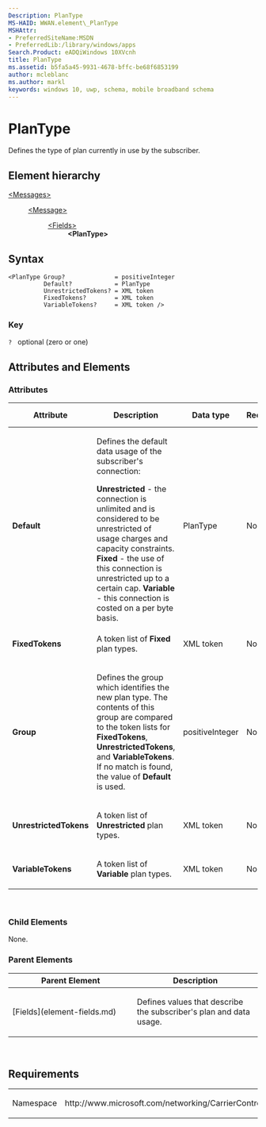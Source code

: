 ```yaml
---
Description: PlanType
MS-HAID: WWAN.element\_PlanType
MSHAttr:
- PreferredSiteName:MSDN
- PreferredLib:/library/windows/apps
Search.Product: eADQiWindows 10XVcnh
title: PlanType
ms.assetid: b5fa5a45-9931-4678-bffc-be68f6853199
author: mcleblanc
ms.author: markl
keywords: windows 10, uwp, schema, mobile broadband schema
---
```


# PlanType


Defines the type of plan currently in use by the subscriber.

## Element hierarchy

<dl>
<dt><a href="element-messages.md">&lt;Messages&gt;</a></dt>
<dd>
<dl>
<dt><a href="element-message.md">&lt;Message&gt;</a></dt>
<dd>
<dl>
<dt><a href="element-fields.md">&lt;Fields&gt;</a></dt>
<dd><b>&lt;PlanType&gt;</b></dd>
</dl>
</dd>
</dl>
</dd>
</dl>

## Syntax

``` syntax
<PlanType Group?              = positiveInteger
          Default?            = PlanType
          UnrestrictedTokens? = XML token
          FixedTokens?        = XML token
          VariableTokens?     = XML token />
```

### Key

`?`   optional (zero or one)

## Attributes and Elements


### Attributes

<table>
<colgroup>
<col width="20%" />
<col width="20%" />
<col width="20%" />
<col width="20%" />
<col width="20%" />
</colgroup>
<thead>
<tr class="header">
<th>Attribute</th>
<th>Description</th>
<th>Data type</th>
<th>Required</th>
<th>Default value</th>
</tr>
</thead>
<tbody>
<tr class="odd">
<td><strong>Default</strong></td>
<td><p>Defines the default data usage of the subscriber's connection:</p>
<strong>Unrestricted</strong> - the connection is unlimited and is considered to be unrestricted of usage charges and capacity constraints.
<strong>Fixed</strong> - the use of this connection is unrestricted up to a certain cap.
<strong>Variable</strong> - this connection is costed on a per byte basis.</td>
<td>PlanType</td>
<td>No</td>
<td></td>
</tr>
<tr class="even">
<td><strong>FixedTokens</strong></td>
<td><p>A token list of <strong>Fixed</strong> plan types.</p></td>
<td>XML token</td>
<td>No</td>
<td></td>
</tr>
<tr class="odd">
<td><strong>Group</strong></td>
<td><p>Defines the group which identifies the new plan type. The contents of this group are compared to the token lists for <strong>FixedTokens</strong>, <strong>UnrestrictedTokens</strong>, and <strong>VariableTokens</strong>. If no match is found, the value of <strong>Default</strong> is used.</p></td>
<td>positiveInteger</td>
<td>No</td>
<td></td>
</tr>
<tr class="even">
<td><strong>UnrestrictedTokens</strong></td>
<td><p>A token list of <strong>Unrestricted</strong> plan types.</p></td>
<td>XML token</td>
<td>No</td>
<td></td>
</tr>
<tr class="odd">
<td><strong>VariableTokens</strong></td>
<td><p>A token list of <strong>Variable</strong> plan types.</p></td>
<td>XML token</td>
<td>No</td>
<td></td>
</tr>
</tbody>
</table>

 

### Child Elements

None.

### Parent Elements

<table>
<colgroup>
<col width="50%" />
<col width="50%" />
</colgroup>
<thead>
<tr class="header">
<th>Parent Element</th>
<th>Description</th>
</tr>
</thead>
<tbody>
<tr class="odd">
<td>[Fields](element-fields.md)</td>
<td><p>Defines values that describe the subscriber's plan and data usage.</p></td>
</tr>
</tbody>
</table>

 

## Requirements

<table>
<colgroup>
<col width="50%" />
<col width="50%" />
</colgroup>
<tbody>
<tr class="odd">
<td><p>Namespace</p></td>
<td><p>http://www.microsoft.com/networking/CarrierControl/WWAN/v1</p></td>
</tr>
</tbody>
</table>

 

 



